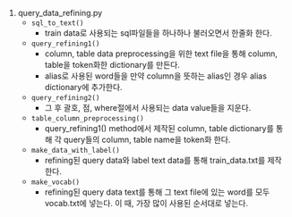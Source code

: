 1. query_data_refining.py 
    - `sql_to_text()`
        - train data로 사용되는 sql파일들을 하나하나 불러오면서 한줄화 한다.
    - `query_refining1()`
        - column, table data preprocessing을 위한 text file을 통해
          column, table을 token화한 dictionary를 만든다.
        - alias로 사용된 word들을 만약 column을 뜻하는 alias인 경우
          alias dictionary에 추가한다.
    - `query_refining2()`
        - 그 후 괄호, 점, where절에서 사용되는 data value들을 지운다.
    - `table_column_preprocessing()`
        - query_refining1() method에서 제작된 column, table dictionary를 통해
          각 query들의 column, table name을 token화 한다.
    - `make_data_with_label()`
        - refining된 query data와 label text data를 통해 train_data.txt를 제작한다.
    - `make_vocab()`
        - refining된 query data text를 통해 그 text file에 있는 word를 모두 vocab.txt에 넣는다.
          이 때, 가장 많이 사용된 순서대로 넣는다.